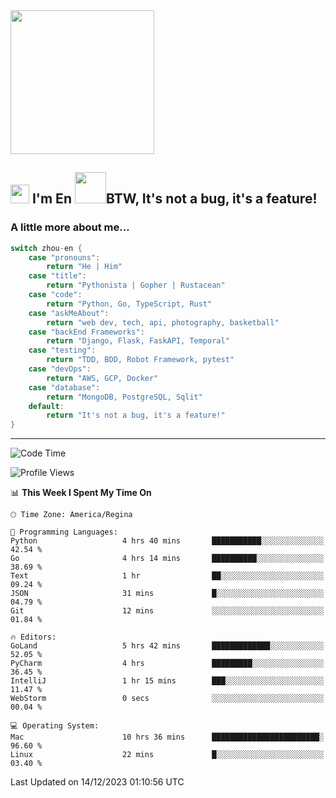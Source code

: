 <img align='center' src="https://media.giphy.com/media/GP1TJJSV4Ys1r64q2A/giphy.gif" width="230">

<h2><img src="https://emojis.slackmojis.com/emojis/images/1531849430/4246/blob-sunglasses.gif?1531849430" width="30"/> I'm En <img src="https://media.giphy.com/media/12oufCB0MyZ1Go/giphy.gif" width="50">BTW, It's not a bug, it's a feature!</h2>


<!-- <img align='right' src="https://media.giphy.com/media/M9gbBd9nbDrOTu1Mqx/giphy.gif" width="230"> -->


### A little more about me... 
<!--
```javascript
const zhou-en = {
    pronouns: "He" | "Him",
    title: "Pythonista" | "Gopher" | "Rustacean",
    code: ["Python", "Go", "Rust", "TypeScript"],
    askMeAbout: ["web dev", "tech", "app dev", "photography"],
    technologies: {
        backEnd: {
            python: ["Django", "Flask", "FaskAPI"],
            go: []
        },
        scraping: ["selenium", "scrapy", "spider"],
        testing: ["Robot Framework"],
        devOps: ["AWS", "Docker", "GCP", "Nginx"],
        databases: ["mongo", "postgresql", "sqlite"],
        misc: ["Firebase", "Heroku"]
    },
    architecture: ["Event Driven Architecture", "Microservices"],
    currentFocus: ["Temporal", "Rust"],
    funFact: "It's not a bug, it's a feature!"
};
```
  -->

```go
switch zhou-en {
    case "pronouns":
        return "He | Him"
    case "title":
        return "Pythonista | Gopher | Rustacean"
    case "code":
        return "Python, Go, TypeScript, Rust"
    case "askMeAbout":
        return "web dev, tech, api, photography, basketball"
    case "backEnd Frameworks":
        return "Django, Flask, FaskAPI, Temporal"
    case "testing":
        return "TDD, BDD, Robot Framework, pytest"
    case "devOps":
        return "AWS, GCP, Docker"
    case "database":
        return "MongoDB, PostgreSQL, Sqlit"
    default:
        return "It's not a bug, it's a feature!"
}
```




---
<!--START_SECTION:waka-->
![Code Time](http://img.shields.io/badge/Code%20Time-1%2C111%20hrs%2032%20mins-blue)

![Profile Views](http://img.shields.io/badge/Profile%20Views-9-blue)

📊 **This Week I Spent My Time On** 

```text
🕑︎ Time Zone: America/Regina

💬 Programming Languages: 
Python                   4 hrs 40 mins       ███████████░░░░░░░░░░░░░░   42.54 % 
Go                       4 hrs 14 mins       ██████████░░░░░░░░░░░░░░░   38.69 % 
Text                     1 hr                ██░░░░░░░░░░░░░░░░░░░░░░░   09.24 % 
JSON                     31 mins             █░░░░░░░░░░░░░░░░░░░░░░░░   04.79 % 
Git                      12 mins             ░░░░░░░░░░░░░░░░░░░░░░░░░   01.84 % 

🔥 Editors: 
GoLand                   5 hrs 42 mins       █████████████░░░░░░░░░░░░   52.05 % 
PyCharm                  4 hrs               █████████░░░░░░░░░░░░░░░░   36.45 % 
IntelliJ                 1 hr 15 mins        ███░░░░░░░░░░░░░░░░░░░░░░   11.47 % 
WebStorm                 0 secs              ░░░░░░░░░░░░░░░░░░░░░░░░░   00.04 % 

💻 Operating System: 
Mac                      10 hrs 36 mins      ████████████████████████░   96.60 % 
Linux                    22 mins             █░░░░░░░░░░░░░░░░░░░░░░░░   03.40 % 
```


 Last Updated on 14/12/2023 01:10:56 UTC
<!--END_SECTION:waka-->
